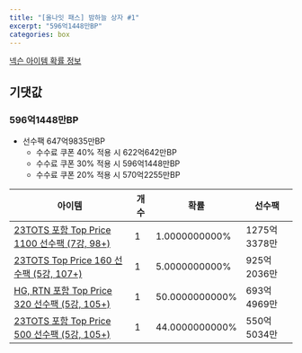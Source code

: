 ```yaml
---
title: "[올나잇 패스] 밤하늘 상자 #1"
excerpt: "596억1448만BP"
categories: box
---
```

[넥슨 아이템 확률 정보](http://iteminfo.nexon.com/probability/fo4?sn=7146)

## 기댓값
### 596억1448만BP
  - 선수팩 647억9835만BP
    - 수수료 쿠폰 40% 적용 시 622억642만BP
    - 수수료 쿠폰 30% 적용 시 596억1448만BP
    - 수수료 쿠폰 20% 적용 시 570억2255만BP


|아이템|개수|확률|선수팩|
|---|---|---|---|
|[23TOTS 포함 Top Price 1100 선수팩 (7강, 98+)](/player/7135)|1|1.0000000000%|1275억3378만|
|[23TOTS Top Price 160 선수팩 (5강, 107+)](/player/7136)|1|5.0000000000%|925억2036만|
|[HG, RTN 포함 Top Price 320 선수팩 (5강, 105+)](/player/7137)|1|50.0000000000%|693억4969만|
|[23TOTS 포함 Top Price 500 선수팩 (5강, 105+)](/player/7138)|1|44.0000000000%|550억5034만|
